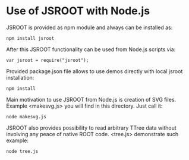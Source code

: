 # Use of JSROOT with Node.js

JSROOT is provided as npm module and always can be installed as:

    npm install jsroot

After this JSROOT functionality can be used from Node.js scripts via:

    var jsroot = require("jsroot");

Provided package.json file allows to use demos directly with local jsroot installation:

    npm install

Main motivation to use JSROOT from Node.js is creation of SVG files.
Example <makesvg.js> you will find in this directory. Just call it:

    node makesvg.js

JSROOT also provides possibility to read arbitrary TTree data without involving
any peace of native ROOT code. <tree.js> demonstrate such example:

    node tree.js
